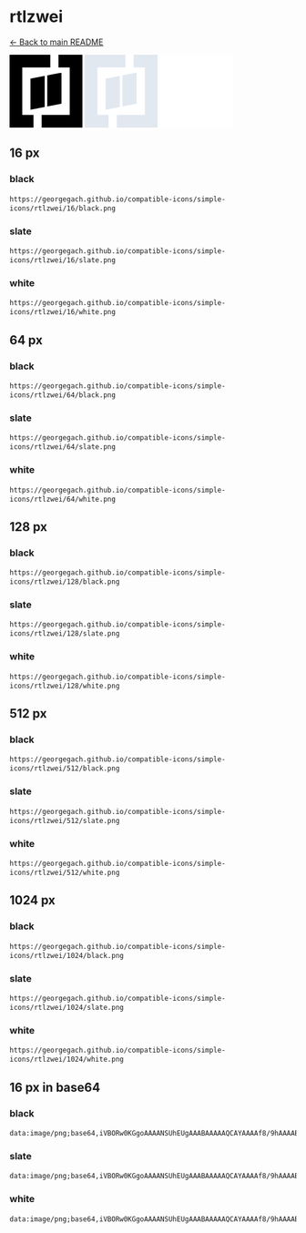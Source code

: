 # rtlzwei

[← Back to main README](../../README.md)


<img src="./128/black.png" width="128" alt="rtlzwei black icon" />
<img src="./128/slate.png" width="128" alt="rtlzwei slate icon" />
<img src="./128/white.png" width="128" alt="rtlzwei white icon" />

## 16 px

### black
```
https://georgegach.github.io/compatible-icons/simple-icons/rtlzwei/16/black.png
```

### slate
```
https://georgegach.github.io/compatible-icons/simple-icons/rtlzwei/16/slate.png
```

### white
```
https://georgegach.github.io/compatible-icons/simple-icons/rtlzwei/16/white.png
```

## 64 px

### black
```
https://georgegach.github.io/compatible-icons/simple-icons/rtlzwei/64/black.png
```

### slate
```
https://georgegach.github.io/compatible-icons/simple-icons/rtlzwei/64/slate.png
```

### white
```
https://georgegach.github.io/compatible-icons/simple-icons/rtlzwei/64/white.png
```

## 128 px

### black
```
https://georgegach.github.io/compatible-icons/simple-icons/rtlzwei/128/black.png
```

### slate
```
https://georgegach.github.io/compatible-icons/simple-icons/rtlzwei/128/slate.png
```

### white
```
https://georgegach.github.io/compatible-icons/simple-icons/rtlzwei/128/white.png
```

## 512 px

### black
```
https://georgegach.github.io/compatible-icons/simple-icons/rtlzwei/512/black.png
```

### slate
```
https://georgegach.github.io/compatible-icons/simple-icons/rtlzwei/512/slate.png
```

### white
```
https://georgegach.github.io/compatible-icons/simple-icons/rtlzwei/512/white.png
```

## 1024 px

### black
```
https://georgegach.github.io/compatible-icons/simple-icons/rtlzwei/1024/black.png
```

### slate
```
https://georgegach.github.io/compatible-icons/simple-icons/rtlzwei/1024/slate.png
```

### white
```
https://georgegach.github.io/compatible-icons/simple-icons/rtlzwei/1024/white.png
```

## 16 px in base64

### black
```
data:image/png;base64,iVBORw0KGgoAAAANSUhEUgAAABAAAAAQCAYAAAAf8/9hAAAABmJLR0QA/wD/AP+gvaeTAAAA1ElEQVQ4jcXSPWpCQRQF4E8xKQQbQbBIkz3EDWQXFm4gXbaRjWQlacTGHQRiosRSQUgUUziTNzzm/XQeOMwwd+bce+ceODdw7YJHHMrxrmYckv2pHOwl+y02GYGfsO7wgV+MMYoXYjnLFtXEhEstWrjHBM+YY4WnuhYipngJsVU4e6i6n6vgLnCsaK8SbaZQi+sL5D4xRSdwg6PiU2sFjvjEF17xhm+8V2UpG6mpKhIjdRRjila+wQyLwNuMwL+V02yjwD0G4Wzo4shK5KaQivbrHsMfTyE3nSx+p3kAAAAASUVORK5CYII=
```

### slate
```
data:image/png;base64,iVBORw0KGgoAAAANSUhEUgAAABAAAAAQCAYAAAAf8/9hAAAABmJLR0QA/wD/AP+gvaeTAAABIUlEQVQ4jcWSP0oDURjEf/OIIoKYiCF/iIFcQBtLK2+RwgulEfQQnsAj2KXRE4Q16mJAFxUETXZsFjdmNZvO6R7f++bNvBlFcWKWQYq7je3WKE6OA7oEb8yPw9JlAPs9P6SzxXElf4kJdlzc5wMgWK+GW8mfSE1MHUC5Bd90m7WD5WJckTSN4udr0P5PBQsYxUkvWLsoPQL1Ee3x5GUAnP1uIUMUP/WxBkAFMQYBHGIwaeF+4ROl0EHqAE2wBUtTKk+hBP9P8GcKGWQji1j2NASNSwlsT5HuMPfgCxGuZk4fe63aaCUFe43quaTTVS3kTcyqbGtN5qTbrg6jh2SIvF7cyqucKzB1UF2Bt5B6KyPdAfUKBHPNKKZgfZPabJZZ+AKb+3F/h3ou0gAAAABJRU5ErkJggg==
```

### white
```
data:image/png;base64,iVBORw0KGgoAAAANSUhEUgAAABAAAAAQCAYAAAAf8/9hAAAABmJLR0QA/wD/AP+gvaeTAAAA40lEQVQ4jcWSMW4CMRBFn9GGAokGaaUtaLhDuEBuQZEL0HGNXIST0ETbcAMkCEFQJtJKYaNPMybWxth0fGnk0Yz9Z8bzUR6fAJJeJDXdZI88msD/7SaLwD8BhwjBj51fwBY4AxVQYq15rHOtSCrsXGdHkDSRNJW0kPQuaQfMUyP4hzPgzXI7Cz/fuh/rYGxWATK7iXu2kMTjCf59SgfO7AC0/H1qkqAFPoA9sARWwNE5t4mW6ArJiyWFUEhOkl+Tl/IT8OqcqyXVQD/CcZVyWK00+waGFhsBk1Q3sS2EpIPMNFwA4kamNBT3GuYAAAAASUVORK5CYII=
```

